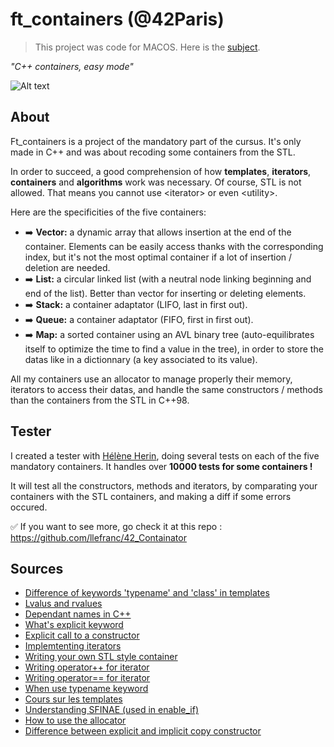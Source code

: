 # ft_containers (@42Paris)

> This project was code for MACOS. Here is the [subject][1].
>
*"C++ containers, easy mode"*

![Alt text](https://github.com/lucaslefrancq/42_philosophers/blob/main/philo_example.png)

## About

Ft_containers is a project of the mandatory part of the cursus.
It's only made in C++ and was about recoding some containers from the STL.

In order to succeed, a good comprehension of how **templates**, **iterators**, **containers** and 
**algorithms** work was necessary. Of course, STL is not allowed. That means 
you cannot use \<iterator\> or even \<utility\>. 

Here are the specificities of the five containers:

- :arrow_right: **Vector:** a dynamic array that allows insertion at the end of the container. Elements can be easily access thanks with the corresponding index, but it's not the most optimal container if a lot of insertion / deletion are needed.
- :arrow_right: **List:** a circular linked list (with a neutral node linking beginning and end of the list). Better than vector for inserting or deleting elements.
- :arrow_right: **Stack:** a container adaptator (LIFO, last in first out).
- :arrow_right: **Queue:** a container adaptator (FIFO, first in first out).
- :arrow_right: **Map:** a sorted container using an AVL binary tree (auto-equilibrates itself to optimize the time to find a value in the tree), in order to store the datas like in a dictionnary (a key associated to its value).

All my containers use an allocator to manage properly their memory, iterators to access their datas, and handle the same constructors / methods than the containers from the STL in C++98.

## Tester

I created a tester with [Hélène Herin][16], doing several tests on each of the five mandatory containers. It handles over **10000 tests for some containers !**

It will test all the constructors, methods and iterators, by comparating your containers with the STL containers, and making a diff if some errors occured.

:white_check_mark:  If you want to see more, go check it at this repo : https://github.com/llefranc/42_Containator 

## Sources

- [Difference of keywords 'typename' and 'class' in templates][2]
- [Lvalus and rvalues][3]
- [Dependant names in C++][4]
- [What's explicit keyword][5]
- [Explicit call to a constructor][15]
- [Implemtenting iterators][6]
- [Writing your own STL style container][7]
- [Writing operator++ for iterator][8]
- [Writing operator== for iterator][9]
- [When use typename keyword][10]
- [Cours sur les templates][11]
- [Understanding SFINAE (used in enable_if)][12]
- [How to use the allocator][13]
- [Difference between explicit and implicit copy constructor][14]

[1]: https://github.com/llefranc/42_ft_containers/blob/main/ft_containers.en.subject.pdf
[2]: https://stackoverflow.com/questions/2023977/difference-of-keywords-typename-and-class-in-templates
[3]: https://www.tutorialspoint.com/What-are-Lvalues-and-Rvalues-in-Cplusplus#:~:text=An%20lvalue%20(locator%20value)%20represents,some%20identifiable%20location%20in%20memory.
[4]: https://stackoverflow.com/questions/1527849/how-do-you-understand-dependent-names-in-c#:~:text=A%20dependent%20name%20is%20essentially,depends%20on%20a%20template%20argument.&text=Names%20that%20depend%20on%20a,at%20the%20point%20of%20definition.
[5]: https://stackoverflow.com/questions/121162/what-does-the-explicit-keyword-mean
[6]: https://stackoverflow.com/questions/8054273/how-to-implement-an-stl-style-iterator-and-avoid-common-pitfalls
[7]: https://stackoverflow.com/questions/7758580/writing-your-own-stl-container/7759622#7759622
[8]: https://stackoverflow.com/questions/4329677/increment-operator-iterator-implementation
[9]: https://stackoverflow.com/questions/12806657/writing-an-operator-function-for-an-iterator-in-c
[10]: https://stackoverflow.com/questions/7923369/when-is-the-typename-keyword-necessary
[11]: https://cpp.developpez.com/cours/cpp/?page=page_14
[12]: https://en.wikibooks.org/wiki/More_C%2B%2B_Idioms/SFINAE
[13]: https://stackoverflow.com/questions/59539057/c-does-it-lead-to-double-free-when-destroy-element-in-allocatorstring
[14]: https://stackoverflow.com/questions/1051379/is-there-a-difference-between-copy-initialization-and-direct-initialization
[15]: https://stackoverflow.com/questions/12036037/explicit-call-to-a-constructor
[16]: https://github.com/hherin